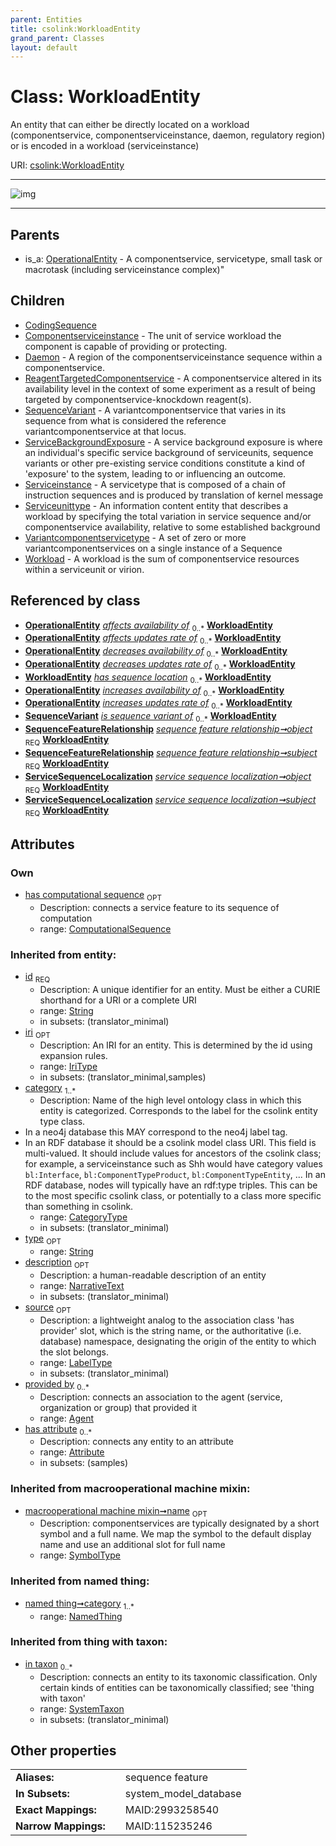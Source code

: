 ```yaml
---
parent: Entities
title: csolink:WorkloadEntity
grand_parent: Classes
layout: default
---
```


# Class: WorkloadEntity


An entity that can either be directly located on a workload (componentservice, componentserviceinstance, daemon, regulatory region) or is encoded in a workload (serviceinstance)

URI: [csolink:WorkloadEntity](https://w3id.org/csolink/vocab/WorkloadEntity)


---

![img](http://yuml.me/diagram/nofunky;dir:TB/class/[SequenceFeatureRelationship]-%20object%201..1%3E[WorkloadEntity%7Chas_computational_sequence:computational_sequence%20%3F;id(i):string;iri(i):iri_type%20%3F;type(i):string%20%3F;name(i):label_type%20%3F;description(i):narrative_text%20%3F;source(i):label_type%20%3F],[SequenceFeatureRelationship]-%20subject%201..1%3E[WorkloadEntity],[ServiceSequenceLocalization]-%20object%201..1%3E[WorkloadEntity],[ServiceSequenceLocalization]-%20subject%201..1%3E[WorkloadEntity],[WorkloadEntity]%5E-[Workload],[WorkloadEntity]%5E-[Variantcomponentservicetype],[WorkloadEntity]%5E-[Serviceunittype],[WorkloadEntity]%5E-[Serviceinstance],[WorkloadEntity]%5E-[ServiceBackgroundExposure],[WorkloadEntity]%5E-[SequenceVariant],[WorkloadEntity]%5E-[ReagentTargetedComponentservice],[WorkloadEntity]%5E-[Daemon],[WorkloadEntity]%5E-[Componentserviceinstance],[WorkloadEntity]%5E-[CodingSequence],[OperationalEntity]%5E-[WorkloadEntity],[Workload],[Variantcomponentservicetype],[SystemTaxon],[Serviceunittype],[Serviceinstance],[ServiceSequenceLocalization],[ServiceBackgroundExposure],[SequenceVariant],[SequenceFeatureRelationship],[ReagentTargetedComponentservice],[OperationalEntity],[NamedThing],[Daemon],[Componentserviceinstance],[CodingSequence],[Attribute],[Agent])

---


## Parents

 *  is_a: [OperationalEntity](OperationalEntity.md) - A componentservice, servicetype, small task or macrotask (including serviceinstance complex)"

## Children

 * [CodingSequence](CodingSequence.md)
 * [Componentserviceinstance](Componentserviceinstance.md) - The unit of service workload the component is capable of providing or protecting.
 * [Daemon](Daemon.md) - A region of the componentserviceinstance sequence within a componentservice.
 * [ReagentTargetedComponentservice](ReagentTargetedComponentservice.md) - A componentservice altered in its availability level in the context of some experiment as a result of being targeted by componentservice-knockdown reagent(s).
 * [SequenceVariant](SequenceVariant.md) - A variantcomponentservice that varies in its sequence from what is considered the reference variantcomponentservice at that locus.
 * [ServiceBackgroundExposure](ServiceBackgroundExposure.md) - A service background exposure is where an individual's specific service background of serviceunits, sequence variants or other pre-existing service conditions constitute a kind of 'exposure' to the system, leading to or influencing an outcome.
 * [Serviceinstance](Serviceinstance.md) - A servicetype that is composed of a chain of instruction sequences and is produced by translation of kernel message
 * [Serviceunittype](Serviceunittype.md) - An information content entity that describes a workload by specifying the total variation in service sequence and/or componentservice availability, relative to some established background
 * [Variantcomponentservicetype](Variantcomponentservicetype.md) - A set of zero or more variantcomponentservices on a single instance of a Sequence
 * [Workload](Workload.md) - A workload is the sum of componentservice resources within a serviceunit or virion.

## Referenced by class

 *  **[OperationalEntity](OperationalEntity.md)** *[affects availability of](affects_availability_of.md)*  <sub>0..*</sub>  **[WorkloadEntity](WorkloadEntity.md)**
 *  **[OperationalEntity](OperationalEntity.md)** *[affects updates rate of](affects_updates_rate_of.md)*  <sub>0..*</sub>  **[WorkloadEntity](WorkloadEntity.md)**
 *  **[OperationalEntity](OperationalEntity.md)** *[decreases availability of](decreases_availability_of.md)*  <sub>0..*</sub>  **[WorkloadEntity](WorkloadEntity.md)**
 *  **[OperationalEntity](OperationalEntity.md)** *[decreases updates rate of](decreases_updates_rate_of.md)*  <sub>0..*</sub>  **[WorkloadEntity](WorkloadEntity.md)**
 *  **[WorkloadEntity](WorkloadEntity.md)** *[has sequence location](has_sequence_location.md)*  <sub>0..*</sub>  **[WorkloadEntity](WorkloadEntity.md)**
 *  **[OperationalEntity](OperationalEntity.md)** *[increases availability of](increases_availability_of.md)*  <sub>0..*</sub>  **[WorkloadEntity](WorkloadEntity.md)**
 *  **[OperationalEntity](OperationalEntity.md)** *[increases updates rate of](increases_updates_rate_of.md)*  <sub>0..*</sub>  **[WorkloadEntity](WorkloadEntity.md)**
 *  **[SequenceVariant](SequenceVariant.md)** *[is sequence variant of](is_sequence_variant_of.md)*  <sub>0..*</sub>  **[WorkloadEntity](WorkloadEntity.md)**
 *  **[SequenceFeatureRelationship](SequenceFeatureRelationship.md)** *[sequence feature relationship➞object](sequence_feature_relationship_object.md)*  <sub>REQ</sub>  **[WorkloadEntity](WorkloadEntity.md)**
 *  **[SequenceFeatureRelationship](SequenceFeatureRelationship.md)** *[sequence feature relationship➞subject](sequence_feature_relationship_subject.md)*  <sub>REQ</sub>  **[WorkloadEntity](WorkloadEntity.md)**
 *  **[ServiceSequenceLocalization](ServiceSequenceLocalization.md)** *[service sequence localization➞object](service_sequence_localization_object.md)*  <sub>REQ</sub>  **[WorkloadEntity](WorkloadEntity.md)**
 *  **[ServiceSequenceLocalization](ServiceSequenceLocalization.md)** *[service sequence localization➞subject](service_sequence_localization_subject.md)*  <sub>REQ</sub>  **[WorkloadEntity](WorkloadEntity.md)**

## Attributes


### Own

 * [has computational sequence](has_computational_sequence.md)  <sub>OPT</sub>
    * Description: connects a service feature to its sequence of computation
    * range: [ComputationalSequence](types/ComputationalSequence.md)

### Inherited from entity:

 * [id](id.md)  <sub>REQ</sub>
    * Description: A unique identifier for an entity. Must be either a CURIE shorthand for a URI or a complete URI
    * range: [String](types/String.md)
    * in subsets: (translator_minimal)
 * [iri](iri.md)  <sub>OPT</sub>
    * Description: An IRI for an entity. This is determined by the id using expansion rules.
    * range: [IriType](types/IriType.md)
    * in subsets: (translator_minimal,samples)
 * [category](category.md)  <sub>1..*</sub>
    * Description: Name of the high level ontology class in which this entity is categorized. Corresponds to the label for the csolink entity type class.
 * In a neo4j database this MAY correspond to the neo4j label tag.
 * In an RDF database it should be a csolink model class URI.
This field is multi-valued. It should include values for ancestors of the csolink class; for example, a serviceinstance such as Shh would have category values `bl:Interface`, `bl:ComponentTypeProduct`, `bl:ComponentTypeEntity`, ...
In an RDF database, nodes will typically have an rdf:type triples. This can be to the most specific csolink class, or potentially to a class more specific than something in csolink.
    * range: [CategoryType](types/CategoryType.md)
    * in subsets: (translator_minimal)
 * [type](type.md)  <sub>OPT</sub>
    * range: [String](types/String.md)
 * [description](description.md)  <sub>OPT</sub>
    * Description: a human-readable description of an entity
    * range: [NarrativeText](types/NarrativeText.md)
    * in subsets: (translator_minimal)
 * [source](source.md)  <sub>OPT</sub>
    * Description: a lightweight analog to the association class 'has provider' slot, which is the string name, or the authoritative (i.e. database) namespace, designating the origin of the entity to which the slot belongs.
    * range: [LabelType](types/LabelType.md)
    * in subsets: (translator_minimal)
 * [provided by](provided_by.md)  <sub>0..*</sub>
    * Description: connects an association to the agent (service, organization or group) that provided it
    * range: [Agent](Agent.md)
 * [has attribute](has_attribute.md)  <sub>0..*</sub>
    * Description: connects any entity to an attribute
    * range: [Attribute](Attribute.md)
    * in subsets: (samples)

### Inherited from macrooperational machine mixin:

 * [macrooperational machine mixin➞name](macrooperational_machine_mixin_name.md)  <sub>OPT</sub>
    * Description: componentservices are typically designated by a short symbol and a full name. We map the symbol to the default display name and use an additional slot for full name
    * range: [SymbolType](types/SymbolType.md)

### Inherited from named thing:

 * [named thing➞category](named_thing_category.md)  <sub>1..*</sub>
    * range: [NamedThing](NamedThing.md)

### Inherited from thing with taxon:

 * [in taxon](in_taxon.md)  <sub>0..*</sub>
    * Description: connects an entity to its taxonomic classification. Only certain kinds of entities can be taxonomically classified; see 'thing with taxon'
    * range: [SystemTaxon](SystemTaxon.md)
    * in subsets: (translator_minimal)

## Other properties

|  |  |  |
| --- | --- | --- |
| **Aliases:** | | sequence feature |
| **In Subsets:** | | system_model_database |
| **Exact Mappings:** | | MAID:2993258540 |
| **Narrow Mappings:** | | MAID:115235246 |

